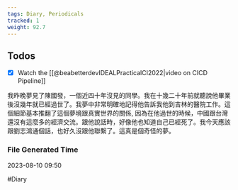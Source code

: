 ```yaml
---
tags: Diary, Periodicals
tracked: 1
weight: 92.7
---
```


## Todos
- [x] Watch the [[@beabetterdevIDEALPracticalCI2022|video on CICD Pipeline]]

我昨晚夢見了陳國發，一個近四十年沒見的同學。我在十幾二十年前就聽說他畢業後沒幾年就已經過世了。我夢中非常明確地記得他告訴我他到吉林的醫院工作。這個細節基本推翻了這個夢境跟真實世界的關係, 因為在他過世的時候，中國跟台灣還沒有這麼多的經濟交流。跟他說話時，好像他也知道自己已經死了。我今天應該跟劉志鴻通個話，也好久沒跟他聯繫了。這真是個奇怪的夢。
### File Generated Time
2023-08-10 09:50

#Diary 